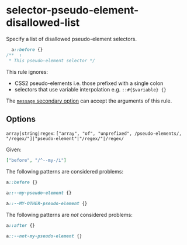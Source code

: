 # selector-pseudo-element-disallowed-list

Specify a list of disallowed pseudo-element selectors.

<!-- prettier-ignore -->
```css
  a::before {}
/**  ↑
 * This pseudo-element selector */
```

This rule ignores:

- CSS2 pseudo-elements i.e. those prefixed with a single colon
- selectors that use variable interpolation e.g. `::#{$variable} {}`

The [`message` secondary option](https://github.com/stylelint/stylelint/tree/15.2.0/docs/user-guide/configure.md#message) can accept the arguments of this rule.

## Options

`array|string|regex`: `["array", "of", "unprefixed", /pseudo-elements/, "/regex/"]|"pseudo-element"|"/regex/"|/regex/`

Given:

```json
["before", "/^--my-/i"]
```

The following patterns are considered problems:

<!-- prettier-ignore -->
```css
a::before {}
```

<!-- prettier-ignore -->
```css
a::--my-pseudo-element {}
```

<!-- prettier-ignore -->
```css
a::--MY-OTHER-pseudo-element {}
```

The following patterns are _not_ considered problems:

<!-- prettier-ignore -->
```css
a::after {}
```

<!-- prettier-ignore -->
```css
a::--not-my-pseudo-element {}
```

